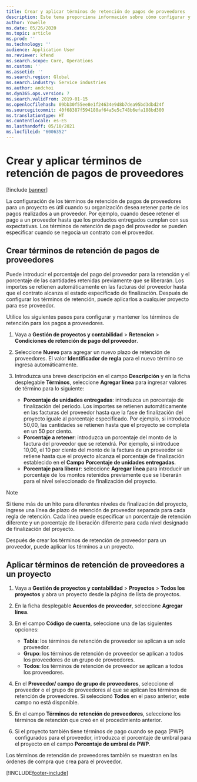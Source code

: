 ```yaml
---
title: Crear y aplicar términos de retención de pagos de proveedores
description: Este tema proporciona información sobre cómo configurar y mantener los términos de retención para los pagos a proveedores.
author: Yowelle
ms.date: 05/26/2020
ms.topic: article
ms.prod: ''
ms.technology: ''
audience: Application User
ms.reviewer: kfend
ms.search.scope: Core, Operations
ms.custom: ''
ms.assetid: ''
ms.search.region: Global
ms.search.industry: Service industries
ms.author: andchoi
ms.dyn365.ops.version: 7
ms.search.validFrom: 2019-01-15
ms.openlocfilehash: 09bb30f55ee8e1f24634e9d8b7dea95bd3dbd24f
ms.sourcegitcommit: 40f68387f594180af64a5e5c748b6efa188bd300
ms.translationtype: HT
ms.contentlocale: es-ES
ms.lasthandoff: 05/10/2021
ms.locfileid: "6006352"
---
```

# <a name="create-and-apply-vendor-payment-retention-terms"></a>Crear y aplicar términos de retención de pagos de proveedores

[!include [banner](../includes/banner.md)] 

La configuración de los términos de retención de pagos de proveedores para un proyecto es útil cuando su organización desea retener parte de los pagos realizados a un proveedor. Por ejemplo, cuando desee retener el pago a un proveedor hasta que los productos entregados cumplan con sus expectativas. Los términos de retención de pago del proveedor se pueden especificar cuando se negocia un contrato con el proveedor.

## <a name="create-vendor-payment-retention-terms"></a>Crear términos de retención de pagos de proveedores

Puede introducir el porcentaje del pago del proveedor para la retención y el porcentaje de las cantidades retenidas previamente que se liberarán. Los importes se retienen automáticamente en las facturas del proveedor hasta que el contrato alcanza el estado especificado de finalización. Después de configurar los términos de retención, puede aplicarlos a cualquier proyecto para ese proveedor.

Utilice los siguientes pasos para configurar y mantener los términos de retención para los pagos a proveedores. 

1. Vaya a **Gestión de proyectos y contabilidad** > **Retencion** > **Condiciones de retención de pago del proveedor**.
2. Seleccione **Nuevo** para agregar un nuevo plazo de retención de proveedores. El valor **Identificador de regla** para el nuevo término se ingresa automáticamente. 
3. Introduzca una breve descripción en el campo **Descripción** y en la ficha desplegable **Términos**, seleccione **Agregar línea** para ingresar valores de término para lo siguiente:

   - **Porcentaje de unidades entregadas**: introduzca un porcentaje de finalización del período. Los importes se retienen automáticamente en las facturas del proveedor hasta que la fase de finalización del proyecto iguale al porcentaje especificado. Por ejemplo, si introduce 50,00, las cantidades se retienen hasta que el proyecto se completa en un 50 por ciento.
   - **Porcentaje a retener**: introduzca un porcentaje del monto de la factura del proveedor que se retendrá. Por ejemplo, si introduce 10,00, el 10 por ciento del monto de la factura de un proveedor se retiene hasta que el proyecto alcanza el porcentaje de finalización establecido en el **Campo Porcentaje de unidades entregadas**.
   - **Porcentaje para liberar**: seleccione **Agregar línea** para introducir un porcentaje de los montos retenidos previamente que se liberarán para el nivel seleccionado de finalización del proyecto.

> [!NOTE]
> Si tiene más de un hito para diferentes niveles de finalización del proyecto, ingrese una línea de plazo de retención de proveedor separada para cada regla de retención. Cada línea puede especificar un porcentaje de retención diferente y un porcentaje de liberación diferente para cada nivel designado de finalización del proyecto.

Después de crear los términos de retención de proveedor para un proveedor, puede aplicar los términos a un proyecto.

## <a name="apply-vendor-retention-terms-to-a-project"></a>Aplicar términos de retención de proveedores a un proyecto

1. Vaya a **Gestión de proyectos y contabilidad** > **Proyectos** > **Todos los proyectos** y abra un proyecto desde la página de lista de proyectos.
2. En la ficha desplegable **Acuerdos de proveedor**, seleccione **Agregar línea**.
3. En el campo **Código de cuenta**, seleccione una de las siguientes opciones: 

   - **Tabla**: los términos de retención de proveedor se aplican a un solo proveedor.
   - **Grupo**: los términos de retención de proveedor se aplican a todos los proveedores de un grupo de proveedores.
   - **Todos**: los términos de retención de proveedor se aplican a todos los proveedores.

4. En el **Proveedor/ campo de grupo de proveedores**, seleccione el proveedor o el grupo de proveedores al que se aplican los términos de retención de proveedores. Si seleccionó **Todos** en el paso anterior, este campo no está disponible.
5. En el campo **Términos de retención de proveedores**, seleccione los términos de retención que creó en el procedimiento anterior.
6. Si el proyecto también tiene términos de pago cuando se paga (PWP) configurados para el proveedor, introduzca el porcentaje de umbral para el proyecto en el campo **Porcentaje de umbral de PWP**.

Los términos de retención de proveedores también se muestran en las órdenes de compra que crea para el proveedor.


[!INCLUDE[footer-include](../includes/footer-banner.md)]